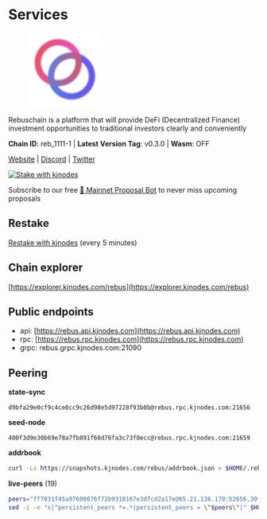 # Services

<figure><img src="https://raw.githubusercontent.com/kj89/cosmos-images/main/logos/rebus.png" width="150" alt=""><figcaption></figcaption></figure>

Rebuschain is a platform that will provide DeFi (Decentralized Finance)  investment opportunities to traditional investors clearly and conveniently

**Chain ID**: reb_1111-1 | **Latest Version Tag**: v0.3.0 | **Wasm**: OFF

[Website](https://www.rebuschain.com) | [Discord](https://discord.gg/rebuschain) | [Twitter](https://twitter.com/RebusChain)

[![Stake with kjnodes](https://i.ibb.co/cr44Q8j/button-stake-with-kjnodes.png)](https://restake.app/rebus/rebusvaloper1vndzy8y55ylgpmmsc34uy8rm6kqlml6ffs9lrv)

Subscribe to our free [🤖 Mainnet Proposal Bot](https://t.me/kjnodes_proposal_bot) to never miss upcoming proposals

## Restake

[Restake with kjnodes](https://restake.app/rebus/rebusvaloper1vndzy8y55ylgpmmsc34uy8rm6kqlml6ffs9lrv) (every 5 minutes)
## Chain explorer
[https://explorer.kjnodes.com/rebus](https://explorer.kjnodes.com/rebus)

## Public endpoints

* api: [https://rebus.api.kjnodes.com](https://rebus.api.kjnodes.com)
* rpc: [https://rebus.rpc.kjnodes.com](https://rebus.rpc.kjnodes.com)
* grpc: rebus.grpc.kjnodes.com:21090

## Peering

**state-sync**

```text
d9bfa29e0cf9c4ce0cc9c26d98e5d97228f93b0b@rebus.rpc.kjnodes.com:21656
```

**seed-node**

```text
400f3d9e30b69e78a7fb891f60d76fa3c73f0ecc@rebus.rpc.kjnodes.com:21659
```

**addrbook**
```bash
curl -Ls https://snapshots.kjnodes.com/rebus/addrbook.json > $HOME/.rebusd/config/addrbook.json
```

**live-peers** (19)
```bash
peers="ff7031f45a97600076f72b9318167e3dfcd2a17e@65.21.136.170:52656,30ff8100fefac53ee40ef7631f1a3c66ca2b82cf@135.181.164.90:26656,641b33b0e909630868133820605edf2b4ba4969a@65.109.49.109:26656,b5bf2242c981371224e5e9e89d6c265d554c8989@65.21.202.154:21656,fa292bfad37826c9da43894b349b1480dff516b5@65.108.99.254:31656,d3a8fdbe6776fc71998fa893abcd634461b52b19@65.109.92.241:40106,e772ebf24c2fda82456812050fee31e19c9455fc@65.109.122.105:61456,e6f1684ed8ed5c586b188bf7088026da4ffdaff6@134.65.193.78:26656,3cc5fb5f6140ac4e57dfc80940c8a06daa299c89@51.77.195.46:26656,ff7621be29e39e9fdf07f2501e1a217201ca29ee@213.239.207.175:39656,3e319c765b7b48d518a2e3218efc317234b81681@142.132.159.188:26656,34e3178b6e0f25451fd690c15fc199d5a9bdfb9b@15.204.197.11:26656,69e27ab9b46350654805df3ea8d9ac2f00af4e4c@38.242.244.85:26656,56bb6c5da47624a89e316ddfdd732ef78d96d79c@142.93.36.204:26656,faf349e185255c4aa2786da4f8ac70ea13849db0@169.155.45.128:26656,cd71aa366822800a2aa7051fae69127f78b3f203@188.165.225.226:26656,f4ad005ee8ec25508c498294e9e83d81b188ea49@185.248.24.16:21656,c126eed9cfede7802d78f570fec8175835309a73@141.95.127.146:26656,d9bfa29e0cf9c4ce0cc9c26d98e5d97228f93b0b@65.109.88.38:21656"
sed -i -e "s|^persistent_peers *=.*|persistent_peers = \"$peers\"|" $HOME/.rebusd/config/config.toml
```
